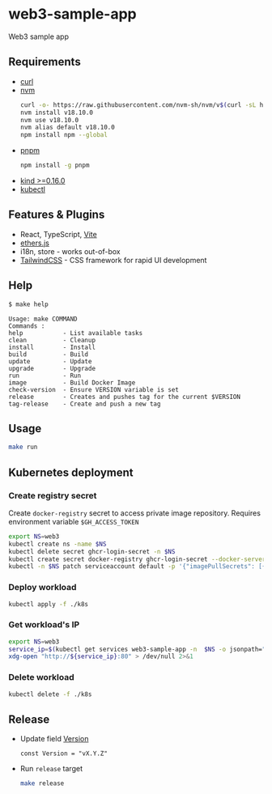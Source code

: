 # web3-sample-app

Web3 sample app

## Requirements

* [curl](https://help.ubidots.com/en/articles/2165289-learn-how-to-install-run-curl-on-windows-macosx-linux)
* [nvm](https://github.com/nvm-sh/nvm#install--update-script)
  ```bash
  curl -o- https://raw.githubusercontent.com/nvm-sh/nvm/v$(curl -sL https://api.github.com/repos/nvm-sh/nvm/releases/latest  | grep '"tag_name":' | awk -F '"' '{printf("%s",$4)}' | cut -c 2-)/install.sh | bash
  nvm install v18.10.0
  nvm use v18.10.0
  nvm alias default v18.10.0
  npm install npm --global
  ```
* [pnpm](https://pnpm.io/installation)
  ```bash
  npm install -g pnpm
  ```
* [kind >=0.16.0](https://kind.sigs.k8s.io/docs/user/quick-start/#installation)
* [kubectl](https://kubernetes.io/docs/tasks/tools/install-kubectl-linux/)

## Features & Plugins

- React, TypeScript, [Vite](https://github.com/vitejs/vite)
- [ethers.js](https://github.com/ethers-io/ethers.js)
- i18n, store - works out-of-box
- [TailwindCSS](https://github.com/tailwindlabs/tailwindcss) - CSS framework for rapid UI development

## Help

```bash
$ make help
```
```text
Usage: make COMMAND
Commands :
help           - List available tasks
clean          - Cleanup
install        - Install
build          - Build
update         - Update
upgrade        - Upgrade
run            - Run
image          - Build Docker Image
check-version  - Ensure VERSION variable is set
release        - Creates and pushes tag for the current $VERSION
tag-release    - Create and push a new tag
```

## Usage

```bash
make run
```

## Kubernetes deployment

### Create registry secret

Create `docker-registry` secret to access private image repository. Requires environment variable `$GH_ACCESS_TOKEN`

```bash
export NS=web3
kubectl create ns -name $NS
kubectl delete secret ghcr-login-secret -n $NS
kubectl create secret docker-registry ghcr-login-secret --docker-server=ghcr.io --docker-username=qleet --docker-password=$GH_ACCESS_TOKEN --docker-email=default -n $NS
kubectl -n $NS patch serviceaccount default -p '{"imagePullSecrets": [{"name": "ghcr-login-secret"}]}'
```

### Deploy workload

```bash
kubectl apply -f ./k8s

```

### Get workload's IP

```bash
export NS=web3
service_ip=$(kubectl get services web3-sample-app -n  $NS -o jsonpath="{.status.loadBalancer.ingress[0].ip}")
xdg-open "http://${service_ip}:80" > /dev/null 2>&1
```

### Delete workload

```bash
kubectl delete -f ./k8s
```

## Release

- Update field [Version](./src/components/Layout.tsx#L25)
  ```text
  const Version = "vX.Y.Z"
  ```

- Run `release` target
  ```bash
  make release
  ```

